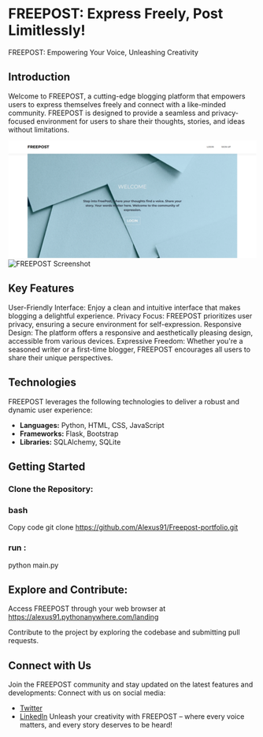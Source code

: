 # FREEPOST: Express Freely, Post Limitlessly!
FREEPOST: Empowering Your Voice, Unleashing Creativity
## Introduction
Welcome to FREEPOST, a cutting-edge blogging platform that empowers users to express themselves freely and connect with a like-minded community. FREEPOST is designed to provide a seamless and privacy-focused environment for users to share their thoughts, stories, and ideas without limitations.

![FREEPOST Screenshot](webapp/static/img/scenery/Screenshotdesktop.png)
![FREEPOST Screenshot](webapp/static/img/scenery/Screenshotmobile.png)



## Key Features
User-Friendly Interface: Enjoy a clean and intuitive interface that makes blogging a delightful experience.
Privacy Focus: FREEPOST prioritizes user privacy, ensuring a secure environment for self-expression.
Responsive Design: The platform offers a responsive and aesthetically pleasing design, accessible from various devices.
Expressive Freedom: Whether you're a seasoned writer or a first-time blogger, FREEPOST encourages all users to share their unique perspectives.
## Technologies
FREEPOST leverages the following technologies to deliver a robust and dynamic user experience:

- **Languages:** Python, HTML, CSS, JavaScript
- **Frameworks:** Flask, Bootstrap
- **Libraries:** SQLAlchemy, SQLite

## Getting Started
### Clone the Repository:

### bash
Copy code
git clone https://github.com/Alexus91/Freepost-portfolio.git

### run :
python main.py
## Explore and Contribute:
Access FREEPOST through your web browser at https://alexus91.pythonanywhere.com/landing

Contribute to the project by exploring the codebase and submitting pull requests.
## Connect with Us
Join the FREEPOST community and stay updated on the latest features and developments:
Connect with us on social media:
- [Twitter](https://twitter.com/kamalfadlll)
- [LinkedIn](https://www.linkedin.com/in/kamal-fadl-602b97191)
Unleash your creativity with FREEPOST – where every voice matters, and every story deserves to be heard!
